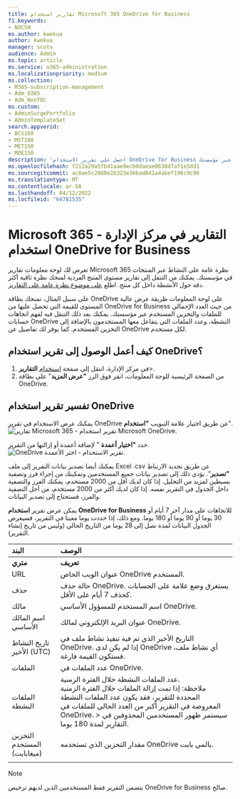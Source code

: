 ```yaml
---
title: تقارير استخدام Microsoft 365 OneDrive for Business
f1.keywords:
- NOCSH
ms.author: kwekua
author: kwekua
manager: scotv
audience: Admin
ms.topic: article
ms.service: o365-administration
ms.localizationpriority: medium
ms.collection:
- M365-subscription-management
- Adm_O365
- Adm_NonTOC
ms.custom:
- AdminSurgePortfolio
- AdminTemplateSet
search.appverid:
- BCS160
- MST160
- MET150
- MOE150
description: 'احصل على تقرير الاستخدام OneDrive for Business لمعرفة العدد الإجمالي للملفات والتخزين المستخدم عبر مؤسستك. '
ms.openlocfilehash: f212a29a5fb41aae9ecb0daeae0638d7af1e5dd1
ms.sourcegitcommit: ac0ae5c2888e2b323e36bad041a4abef196c9c96
ms.translationtype: MT
ms.contentlocale: ar-SA
ms.lasthandoff: 04/12/2022
ms.locfileid: "64781535"
---
```

# <a name="microsoft-365-reports-in-the-admin-center---onedrive-for-business-usage"></a>Microsoft 365 التقارير في مركز الإدارة - استخدام OneDrive for Business

تعرض لك لوحة معلومات تقارير Microsoft 365 نظرة عامة على النشاط عبر المنتجات في مؤسستك. يمكنك من التنقل إلى تقارير مستوى المنتج الفردية لمنحك نظرة ثاقبة أكثر دقة حول الأنشطة داخل كل منتج. اطلع [على موضوع نظرة عامة على التقارير](activity-reports.md).
  
على سبيل المثال، تمنحك بطاقة OneDrive على لوحة المعلومات طريقة عرض عالية المستوى للقيمة التي تحصل عليها من OneDrive for Business من حيث العدد الإجمالي للملفات والتخزين المستخدم عبر مؤسستك. يمكنك بعد ذلك التنقل فيه لفهم اتجاهات حسابات OneDrive النشطة، وعدد الملفات التي يتفاعل معها المستخدمون بالإضافة إلى التخزين المستخدم. كما يوفر لك تفاصيل عن OneDrive لكل مستخدم.

## <a name="how-do-i-get-to-the-onedrive-usage-report"></a>كيف أعمل الوصول إلى تقرير استخدام OneDrive؟

1. في مركز الإدارة، انتقل إلى صفحة <a href="https://go.microsoft.com/fwlink/p/?linkid=2074756" target="_blank">استخدام</a> **التقارير**\>. 
2. من الصفحة الرئيسية للوحة المعلومات، انقر فوق الزر **"عرض المزيد**" على بطاقة OneDrive.
  
## <a name="interpret-the-onedrive-usage-report"></a>تفسير تقرير استخدام OneDrive

يمكنك عرض الاستخدام في تقرير OneDrive عن طريق اختيار علامة التبويب **"استخدام**".<br/>![تقارير Microsoft 365 - تقرير استخدام Microsoft OneDrive.](../../media/3cdaf2fb-1817-479b-a0e1-2afa228690cf.png)

حدد **"اختيار أعمدة** " لإضافة أعمدة أو إزالتها من التقرير.  <br/> ![OneDrive تقرير الاستخدام - اختر الأعمدة.](../../media/9ee80f25-cfe3-411d-8e31-08f1507d18c1.png)

يمكنك أيضا تصدير بيانات التقرير إلى ملف Excel .csv عن طريق تحديد الارتباط **"تصدير**". يؤدي ذلك إلى تصدير بيانات جميع المستخدمين وتمكينك من إجراء فرز وتصفية بسيطين لمزيد من التحليل. إذا كان لديك أقل من 2000 مستخدم، يمكنك الفرز والتصفية داخل الجدول في التقرير نفسه. إذا كان لديك أكثر من 2000 مستخدم، من أجل التصفية والفرز، فستحتاج إلى تصدير البيانات. 

يمكن عرض تقرير **استخدام OneDrive for Business** للاتجاهات على مدار آخر 7 أيام أو 30 يوما أو 90 يوما أو 180 يوما. ومع ذلك، إذا حددت يوما معينا في التقرير، فسيعرض الجدول البيانات لمدة تصل إلى 28 يوما من التاريخ الحالي (وليس من تاريخ إنشاء التقرير).
  
|البند|الوصف|
|:-----|:-----|
|**متري**|**تعريف**|
|URL  <br/> |عنوان الويب الخاص OneDrive المستخدم. <br/> |
|حذف  <br/> |حالة حذف OneDrive. يستغرق وضع علامة على الحسابات كحذف 7 أيام على الأقل.  <br/> |
|مالك  <br/> |اسم المستخدم للمسؤول الأساسي OneDrive.   <br/> |
|اسم المالك الأساسي  <br/> |عنوان البريد الإلكتروني لمالك OneDrive. <br/> |
|تاريخ النشاط الأخير (UTC)  <br/> | التاريخ الأخير الذي تم فيه تنفيذ نشاط ملف في OneDrive. إذا لم يكن لدى OneDrive أي نشاط ملف، فستكون القيمة فارغة.  <br/> |
|الملفات  <br/> |عدد الملفات في OneDrive. <br/>|
|الملفات النشطة  <br/> | عدد الملفات النشطة خلال الفترة الزمنية.<br/> ملاحظة: إذا تمت إزالة الملفات خلال الفترة الزمنية المحددة للتقرير، فقد يكون عدد الملفات النشطة المعروضة في التقرير أكبر من العدد الحالي للملفات في OneDrive. > سيستمر ظهور المستخدمين المحذوفين في التقارير لمدة 180 يوما.  <br/> |
|التخزين المستخدم (ميغابايت)  <br/> |مقدار التخزين الذي تستخدمه OneDrive بالمي بايت. |
|||
   
> [!NOTE]
> يتضمن التقرير فقط المستخدمين الذين لديهم ترخيص OneDrive for Business صالح.
